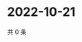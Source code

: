 # 2022-10-21

共 0 条

<!-- BEGIN WEIBO -->
<!-- 最后更新时间 Fri Oct 21 2022 17:24:24 GMT+0800 (China Standard Time) -->

<!-- END WEIBO -->

